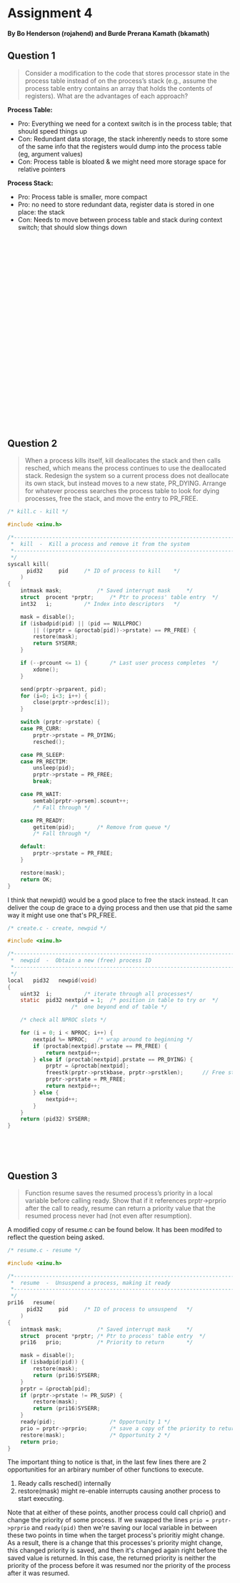 # Assignment 4
#### By Bo Henderson (rojahend) and Burde Prerana Kamath (bkamath)

<!--
compile with this command:
`pandoc -V geometry:margin=1in -o Assignment4.pdf Assignment4.md` 
-->

<!--
TODO:
 - Verify that changes made for Q2 won't crash xinu
 - Write more for Q2
 - Verify that we aren't missing anything on Q1
 - Verify that getpid() works for Q2's "whatever process searches the process table"
 - Maybe ask AI about Q3 during lab to verify that our answer works..?
-->


## Question 1

> Consider a modification to the code that stores processor state in the process table instead of on the process’s stack (e.g., assume the process table entry contains an array that holds the contents of registers). What are the advantages of each approach? 

**Process Table:**

 - Pro: Everything we need for a context switch is in the process table; that should speed things up
 - Con: Redundant data storage, the stack inherently needs to store some of the same info that the registers would dump into the process table (eg, argument values)
 - Con: Process table is bloated & we might need more storage space for relative pointers

**Process Stack:**

 - Pro: Process table is smaller, more compact
 - Pro: no need to store redundant data, register data is stored in one place: the stack
 - Con: Needs to move between process table and stack during context switch; that should slow things down


<!-- these Non-Breaking SPaces (nbps) just push Q2 to the next page -->

&nbsp;

&nbsp;

&nbsp;

&nbsp;

&nbsp;

&nbsp;

&nbsp;

&nbsp;

&nbsp;

&nbsp;

&nbsp;

&nbsp;

&nbsp;

&nbsp;

## Question 2

> When a process kills itself, kill deallocates the stack and then calls resched, which means the process continues to use the deallocated stack. Redesign the system so a current process does not deallocate its own stack, but instead moves to a new state, PR\_DYING. Arrange for whatever process searches the process table to look for dying processes, free the stack, and move the entry to PR\_FREE. 

```c
/* kill.c - kill */

#include <xinu.h>

/*------------------------------------------------------------------------
 *  kill  -  Kill a process and remove it from the system
 *------------------------------------------------------------------------
 */
syscall	kill(
	  pid32		pid		/* ID of process to kill	*/
	)
{
	intmask	mask;			/* Saved interrupt mask		*/
	struct	procent *prptr;		/* Ptr to process' table entry	*/
	int32	i;			/* Index into descriptors	*/

	mask = disable();
	if (isbadpid(pid) || (pid == NULLPROC)
	    || ((prptr = &proctab[pid])->prstate) == PR_FREE) {
		restore(mask);
		return SYSERR;
	}

	if (--prcount <= 1) {		/* Last user process completes	*/
		xdone();
	}

	send(prptr->prparent, pid);
	for (i=0; i<3; i++) {
		close(prptr->prdesc[i]);
	}

	switch (prptr->prstate) {
	case PR_CURR:
        prptr->prstate = PR_DYING;
		resched();

	case PR_SLEEP:
	case PR_RECTIM:
		unsleep(pid);
		prptr->prstate = PR_FREE;
		break;

	case PR_WAIT:
		semtab[prptr->prsem].scount++;
		/* Fall through */

	case PR_READY:
		getitem(pid);		/* Remove from queue */
		/* Fall through */

	default:
		prptr->prstate = PR_FREE;
	}

	restore(mask);
	return OK;
}
```

I think that newpid() would be a good place to free the stack instead. It can deliver the coup de grace to a dying process and then use that pid the same way it might use one that's PR_FREE.

```c
/* create.c - create, newpid */

#include <xinu.h>

/*------------------------------------------------------------------------
 *  newpid  -  Obtain a new (free) process ID
 *------------------------------------------------------------------------
 */
local	pid32	newpid(void)
{
	uint32	i;			/* iterate through all processes*/
	static	pid32 nextpid = 1;	/* position in table to try or	*/
					/*  one beyond end of table	*/

	/* check all NPROC slots */

	for (i = 0; i < NPROC; i++) {
		nextpid %= NPROC;	/* wrap around to beginning */
		if (proctab[nextpid].prstate == PR_FREE) {
			return nextpid++;
        } else if (proctab[nextpid].prstate == PR_DYING) {
            prptr = &proctab[nextpid];
            freestk(prptr->prstkbase, prptr->prstklen);      // Free stack here instead
            prptr->prstate = PR_FREE;
			return nextpid++;
		} else {
			nextpid++;
		}
	}
	return (pid32) SYSERR;
}

```

&nbsp;

&nbsp;

## Question 3

> Function resume saves the resumed process’s priority in a local variable before calling ready. Show that if it references prptr->prprio after the call to ready, resume can return a priority value that the resumed process never had (not even after resumption).

A modified copy of resume.c can be found below. It has been modifed to reflect the question being asked.

```c
/* resume.c - resume */

#include <xinu.h>

/*------------------------------------------------------------------------
 *  resume  -  Unsuspend a process, making it ready
 *------------------------------------------------------------------------
 */
pri16	resume(
	  pid32		pid		/* ID of process to unsuspend	*/
	)
{
	intmask	mask;			/* Saved interrupt mask		*/
	struct	procent *prptr;	/* Ptr to process' table entry	*/
	pri16	prio;			/* Priority to return		*/

	mask = disable();
	if (isbadpid(pid)) {
		restore(mask);
		return (pri16)SYSERR;
	}
	prptr = &proctab[pid];
	if (prptr->prstate != PR_SUSP) {
		restore(mask);
		return (pri16)SYSERR;
	}
	ready(pid);                 /* Opportunity 1 */
	prio = prptr->prprio;		/* save a copy of the priority to return later */
	restore(mask);              /* Opportunity 2 */
	return prio;
}
```

The important thing to notice is that, in the last few lines there are 2 opportunities for an arbirary number of other functions to execute.

 1. Ready calls resched() internally
 2. restore(mask) might re-enable interrupts causing another process to start executing. 

Note that at either of these points, another process could call chprio() and change the priority of some process. If we swapped the lines `prio = prptr->prprio` and `ready(pid)` then we're saving our local variable in between these two points in time when the target process's prioritiy might change. As a result, there is a change that this processes's priority might change, this changed priority is saved, and then it's changed again right before the saved value is returned. In this case, the returned priority is neither the priority of the process before it was resumed nor the priority of the process after it was resumed.
